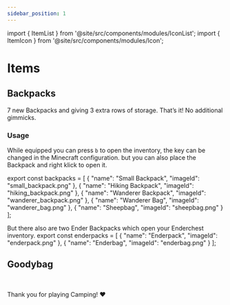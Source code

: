 ```yaml
---
sidebar_position: 1
---
```


import { ItemList } from '@site/src/components/modules/IconList';
import { ItemIcon } from '@site/src/components/modules/Icon';

# Items

## Backpacks
7 new Backpacks and giving 3 extra rows of storage. That’s it! No additional gimmicks.
### Usage
While equipped you can press `b` to open the inventory, the key can be changed in the Minecraft configuration. but you can also place the Backpack and right klick to open it.

<ItemList modId="camping" list={backpacks} />

export const backpacks = [
{
"name": "Small Backpack",
"imageId": "small_backpack.png"
},
{
"name": "Hiking Backpack",
"imageId": "hiking_backpack.png"
},
{
"name": "Wanderer Backpack",
"imageId": "wanderer_backpack.png"
},
{
"name": "Wanderer Bag",
"imageId": "wanderer_bag.png"
},
{
"name": "Sheepbag",
"imageId": "sheepbag.png"
}
];

<ItemList modId="camping" list={enderpacks} />


But there also are two Ender Backpacks which open your Enderchest inventory.
export const enderpacks = [
{
"name": "Enderpack",
"imageId": "enderpack.png"
},
{
"name": "Enderbag",
"imageId": "enderbag.png"
}
];

## Goodybag
<ItemIcon modId="camping" imageId="goodybag_unused.png" description="The Goodybag is awarded to all players who aquire all Backpacks from the Camping Mod." />

<br />

Thank you for playing Camping! ❤️